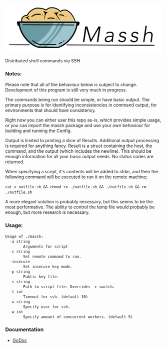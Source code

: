 ![logo](./doc/logo.jpg)

Distributed shell commands via SSH

### Notes:
Please note that all of the behaviour below is subject to change. Development of this program is still very much in progress. 

The commands being run should be simple, or have basic output. The primary purpose is for identifying inconsistencies in 
command output, for environments that should have consistency.

Right now you can either user this repo as-is, which provides simple usage, or you can import the massh
package and use your own behaviour for building and running the Config.

Output is limited to printing a slice of Results. Additional output processing is required for anything
fancy. Result is a struct containing the host, the command, and the output (which includes the newline). 
This should be enough information for all your basic output needs. No status codes are returned. 

When specifying a script, it's contents will be added to stdin, and then the following command will be
executed to run it on the remote machine;

```cat > outfile.sh && chmod +x ./outfile.sh && ./outfile.sh && rm ./outfile.sh```

A more elegant solution is probably necessary, but this seems to be the most performative. The ability to 
control the temp file would probably be enough, but more research is necessary. 

### Usage:

```
Usage of ./massh:
  -a string
    	Arguments for script
  -c string
    	Set remote command to run.
  -insecure
    	Set insecure key mode.
  -p string
    	Public key file.
  -s string
    	Path to script file. Overrides -c switch.
  -t int
    	Timeout for ssh. (default 10)
  -u string
    	Specify user for ssh.
  -w int
    	Specify amount of concurrent workers. (default 5)
```

### Documentation

* [GoDoc](https://godoc.org/github.com/DiscoRiver/massh/massh)



